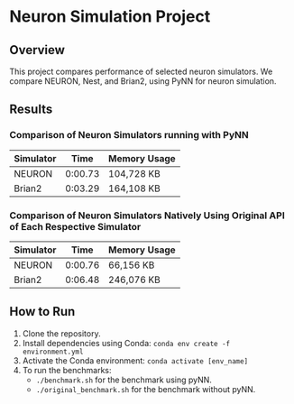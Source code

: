 # Neuron Simulation Project

## Overview
This project compares performance of selected neuron simulators. We compare NEURON, Nest, and Brian2, using PyNN for neuron simulation.

## Results
### Comparison of Neuron Simulators running with PyNN

| Simulator | Time    | Memory Usage |
|-----------|---------|--------------|
| NEURON    | 0:00.73 | 104,728 KB   |
| Brian2    | 0:03.29 | 164,108 KB   |

### Comparison of Neuron Simulators Natively Using Original API of Each Respective Simulator

| Simulator | Time    | Memory Usage |
|-----------|---------|--------------|
| NEURON    | 0:00.76 | 66,156 KB    |
| Brian2    | 0:06.48 | 246,076 KB   |

## How to Run
1. Clone the repository.
2. Install dependencies using Conda: `conda env create -f environment.yml`
3. Activate the Conda environment: `conda activate [env_name]`
4. To run the benchmarks:
   - `./benchmark.sh` for the benchmark using pyNN.
   - `./original_benchmark.sh` for the benchmark without pyNN.

